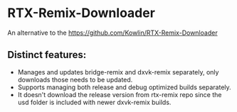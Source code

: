 # RTX-Remix-Downloader
An alternative to the https://github.com/Kowlin/RTX-Remix-Downloader
## Distinct features:
- Manages and updates bridge-remix and dxvk-remix separately, only downloads those needs to be updated.
- Supports managing both release and debug optimized builds separately.
- It doesn't download the release version from rtx-remix repo since the usd folder is included with newer dxvk-remix builds.
